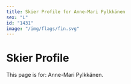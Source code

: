 ```yaml
---
title: Skier Profile for Anne-Mari Pylkkänen
sex: "L"
id: "1431"
image: "/img/flags/fin.svg" 
---
```


# Skier Profile

This page is for: Anne-Mari Pylkkänen.
    